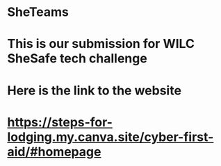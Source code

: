 # SheTeams
# This is our submission for WILC SheSafe tech challenge
# Here is the link to the website
# https://steps-for-lodging.my.canva.site/cyber-first-aid/#homepage
